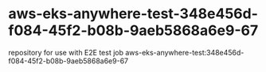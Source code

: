 # aws-eks-anywhere-test-348e456d-f084-45f2-b08b-9aeb5868a6e9-67
repository for use with E2E test job aws-eks-anywhere-test:348e456d-f084-45f2-b08b-9aeb5868a6e9-67
